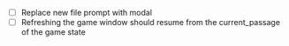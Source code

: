 - [ ] Replace new file prompt with modal
- [ ] Refreshing the game window should resume from the current_passage of the game state